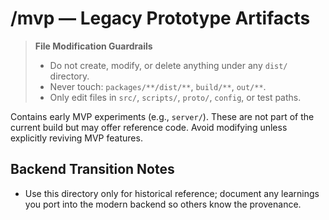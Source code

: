 # /mvp — Legacy Prototype Artifacts
> **File Modification Guardrails**
> - Do not create, modify, or delete anything under any `dist/` directory.
> - Never touch: `packages/**/dist/**`, `build/**`, `out/**`.
> - Only edit files in `src/`, `scripts/`, `proto/`, `config`, or test paths.


Contains early MVP experiments (e.g., `server/`). These are not part of the
current build but may offer reference code. Avoid modifying unless explicitly
reviving MVP features.

## Backend Transition Notes

- Use this directory only for historical reference; document any learnings you port into the modern backend so others know the provenance.
